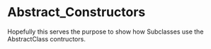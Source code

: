 # Abstract_Constructors
Hopefully this serves the purpose to show how Subclasses use the AbstractClass contructors.
